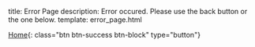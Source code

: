 title: Error Page
description: Error occured. Please use the back button or the one below.
template: error_page.html

[Home](/){: class="btn btn-success btn-block" type="button"}
